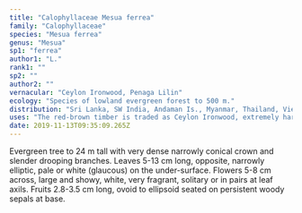 ```yaml
---
title: "Calophyllaceae Mesua ferrea"
family: "Calophyllaceae"
species: "Mesua ferrea"
genus: "Mesua"
sp1: "ferrea"
author1: "L."
rank1: ""
sp2: ""
author2: ""
vernacular: "Ceylon Ironwood, Penaga Lilin"
ecology: "Species of lowland evergreen forest to 500 m."
distribution: "Sri Lanka, SW India, Andaman Is., Myanmar, Thailand, Vietnam and Peninsular Malaysia."
uses: "The red-brown timber is traded as Ceylon Ironwood, extremely hard and durable. It is also widely planted as ornamental street tree."
date: 2019-11-13T09:35:09.265Z
---
```

Evergreen tree to 24 m tall with very dense narrowly conical crown and slender drooping branches. Leaves 5-13 cm long, opposite, narrowly elliptic, pale or white (glaucous) on the under-surface. Flowers 5-8 cm across, large and showy, white, very fragrant, solitary or in pairs at leaf axils. Fruits 2.8-3.5 cm long, ovoid to ellipsoid seated on persistent woody sepals at base.